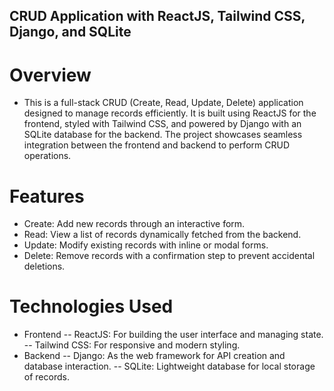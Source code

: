 ## CRUD Application with ReactJS, Tailwind CSS, Django, and SQLite
# Overview
- This is a full-stack CRUD (Create, Read, Update, Delete) application designed to manage records efficiently. It is built using ReactJS for the frontend, styled with Tailwind CSS, and powered by Django with an SQLite database for the backend. The project showcases seamless integration between the frontend and backend to perform CRUD operations.

# Features
- Create: Add new records through an interactive form.
- Read: View a list of records dynamically fetched from the backend.
- Update: Modify existing records with inline or modal forms.
- Delete: Remove records with a confirmation step to prevent accidental deletions.
# Technologies Used
- Frontend
-- ReactJS: For building the user interface and managing state.
-- Tailwind CSS: For responsive and modern styling.
- Backend
-- Django: As the web framework for API creation and database interaction.
-- SQLite: Lightweight database for local storage of records.

